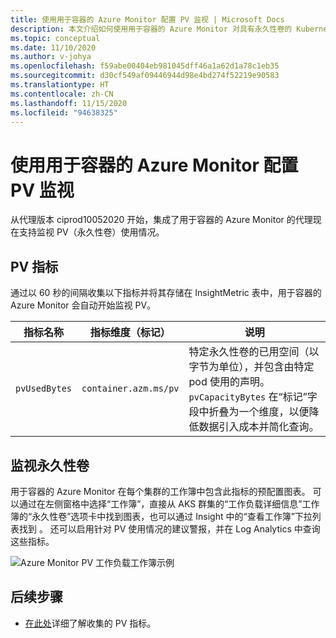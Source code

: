 ```yaml
---
title: 使用用于容器的 Azure Monitor 配置 PV 监视 | Microsoft Docs
description: 本文介绍如何使用用于容器的 Azure Monitor 对具有永久性卷的 Kubernetes 群集配置监视。
ms.topic: conceptual
ms.date: 11/10/2020
ms.author: v-johya
ms.openlocfilehash: f59abe00404eb981045dff46a1a62d1a78c1eb35
ms.sourcegitcommit: d30cf549af09446944d98e4bd274f52219e90583
ms.translationtype: HT
ms.contentlocale: zh-CN
ms.lasthandoff: 11/15/2020
ms.locfileid: "94638325"
---
```

# <a name="configure-pv-monitoring-with-azure-monitor-for-containers"></a>使用用于容器的 Azure Monitor 配置 PV 监视

从代理版本 ciprod10052020 开始，集成了用于容器的 Azure Monitor 的代理现在支持监视 PV（永久性卷）使用情况。

## <a name="pv-metrics"></a>PV 指标

通过以 60 秒的间隔收集以下指标并将其存储在 InsightMetric 表中，用于容器的 Azure Monitor 会自动开始监视 PV。

|指标名称 |指标维度（标记） |说明 |
|------------|------------------------|------------|
| `pvUsedBytes`|`container.azm.ms/pv`|特定永久性卷的已用空间（以字节为单位），并包含由特定 pod 使用的声明。 `pvCapacityBytes` 在“标记”字段中折叠为一个维度，以便降低数据引入成本并简化查询。|

## <a name="monitor-persistent-volumes"></a>监视永久性卷

用于容器的 Azure Monitor 在每个集群的工作簿中包含此指标的预配置图表。 可以通过在左侧窗格中选择“工作簿”，直接从 AKS 群集的“工作负载详细信息”工作簿的“永久性卷”选项卡中找到图表，也可以通过 Insight 中的“查看工作簿”下拉列表找到 。 还可以启用针对 PV 使用情况的建议警报，并在 Log Analytics 中查询这些指标。  

![Azure Monitor PV 工作负载工作簿示例](./media/container-insights-persistent-volumes/pv-workload-example.PNG)

## <a name="next-steps"></a>后续步骤

- [在此处](https://aka.ms/ci/pvconfig)详细了解收集的 PV 指标。

